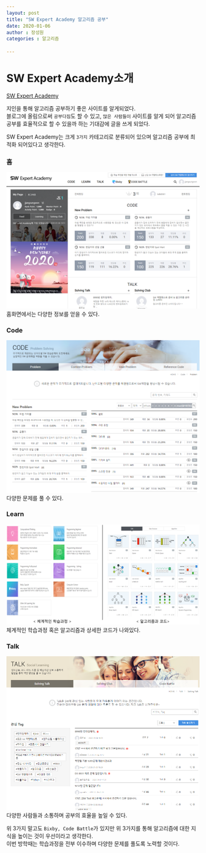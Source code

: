 ```yaml
---
layout: post
title: "SW Expert Academy 알고리즘 공부"
date: 2020-01-06
author : 장성원
categories : 알고리즘

---
```


# SW Expert Academy소개
[SW Expert Academy](https://swexpertacademy.com/main/main.do)  

지인을 통해 알고리즘 공부하기 좋은 사이트를 알게되었다.  
블로그에 올림으로써 `공부다짐`도 할 수 있고, `많은 사람들이` 사이트를 알게 되어 알고리즘 공부를 효율적으로 할 수 있을까 하는 기대감에 글을 쓰게 되었다.

SW Expert Academy는 크게 `3가지` 카테고리로 분류되어 있으며 알고리즘 공부에 최적화 되어있다고 생각한다.

### 홈
![SW Expert Academy](/assets/image/algorithm_2.jpg)
홈화면에서는 다양한 정보를 얻을 수 있다.

### Code
![SW Learn](/assets/image/algorithm_code.jpg)
다양한 문제를 풀 수 있다. 
  
### Learn
![SW Learn](/assets/image/algorithm_learn.jpg)
체계적인 학습과정 혹은 알고리즘과 상세한 코드가 나와있다.
  
### Talk
![SW Learn](/assets/image/algorithm_talk.jpg)
다양한 사람들과 소통하며 공부의 효율을 높일 수 있다.  

위 3가지 말고도 `Bixby, Code Battle`가 있지만 위 3가지를 통해 알고리즘에 대한 지식을 높이는 것이 우선이라고 생각한다.  
이번 방학때는 학습과정을 전부 이수하며 다양한 문제를 풀도록 노력할 것이다.
